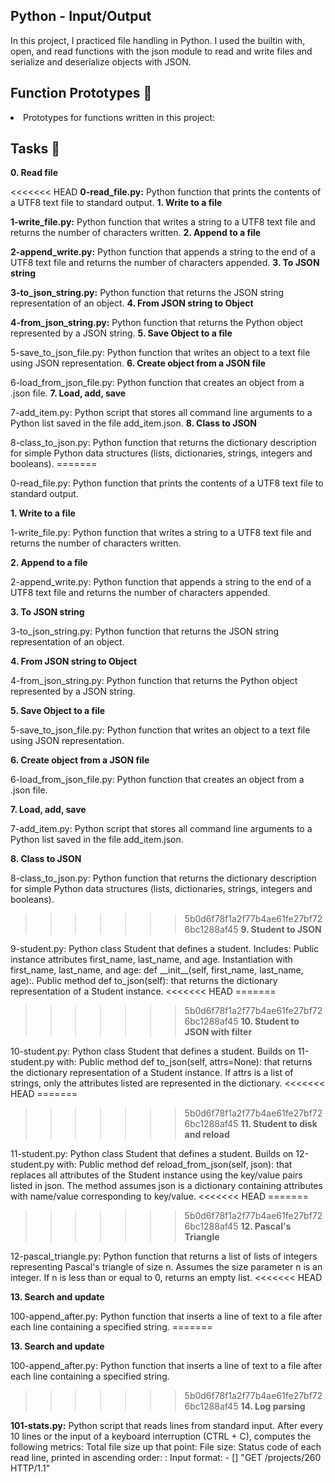<h2>Python - Input/Output</h2>
<p>In this project, I practiced file handling in Python. I used the builtin with, open, and read functions with the json module to read and write files and serialize and deserialize objects with JSON.</p>

<h2>Function Prototypes 💾</h2>
<li>Prototypes for functions written in this project:</li>

<h2>Tasks 📃</h2>
<strong>0. Read file</strong>

<<<<<<< HEAD
<strong>0-read_file.py:</strong> Python function that prints the contents of a UTF8 text file to standard output.
<strong>1. Write to a file</strong>

<strong>1-write_file.py:</strong> Python function that writes a string to a UTF8 text file and returns the number of characters written.
<strong>2. Append to a file</strong>

<strong>2-append_write.py:</strong> Python function that appends a string to the end of a UTF8 text file and returns the number of characters appended.
<strong>3. To JSON string</strong>

<strong>3-to_json_string.py:</strong> Python function that returns the JSON string representation of an object.
<strong>4. From JSON string to Object</strong>

<strong>4-from_json_string.py:</strong> Python function that returns the Python object represented by a JSON string.
<strong>5. Save Object to a file</strong>

5-save_to_json_file.py: Python function that writes an object to a text file using JSON representation.
<strong>6. Create object from a JSON file</strong>

6-load_from_json_file.py: Python function that creates an object from a .json file.
<strong>7. Load, add, save</strong>

7-add_item.py: Python script that stores all command line arguments to a Python list saved in the file add_item.json.
<strong>8. Class to JSON</strong>

<p>8-class_to_json.py: Python function that returns the dictionary description for simple Python data structures (lists, dictionaries, strings, integers and booleans).
=======</p>
0-read_file.py: Python function that prints the contents of a UTF8 text file to standard output.

<strong>1. Write to a file</strong>

1-write_file.py: Python function that writes a string to a UTF8 text file and returns the number of characters written.

<strong>2. Append to a file</strong>

2-append_write.py: Python function that appends a string to the end of a UTF8 text file and returns the number of characters appended.

<strong>3. To JSON string</strong>

3-to_json_string.py: Python function that returns the JSON string representation of an object.

<strong>4. From JSON string to Object</strong>

4-from_json_string.py: Python function that returns the Python object represented by a JSON string.

<strong>5. Save Object to a file</strong>

5-save_to_json_file.py: Python function that writes an object to a text file using JSON representation.

<strong>6. Create object from a JSON file</strong>

6-load_from_json_file.py: Python function that creates an object from a .json file.

<strong>7. Load, add, save</strong>

7-add_item.py: Python script that stores all command line arguments to a Python list saved in the file add_item.json.

<strong>8. Class to JSON</strong>

8-class_to_json.py: Python function that returns the dictionary description for simple Python data structures (lists, dictionaries, strings, integers and booleans).

>>>>>>> 5b0d6f78f1a2f77b4ae61fe27bf726bc1288af45
<strong>9. Student to JSON</strong>

<p>9-student.py: Python class Student that defines a student. Includes:
Public instance attributes first_name, last_name, and age.
Instantiation with first_name, last_name, and age: def __init__(self, first_name, last_name, age):.
Public method def to_json(self): that returns the dictionary representation of a Student instance.
<<<<<<< HEAD
=======</p>

>>>>>>> 5b0d6f78f1a2f77b4ae61fe27bf726bc1288af45
<strong>10. Student to JSON with filter</strong>

<p>10-student.py: Python class Student that defines a student. Builds on 11-student.py with:
Public method def to_json(self, attrs=None): that returns the dictionary representation of a Student instance.
If attrs is a list of strings, only the attributes listed are represented in the dictionary.
<<<<<<< HEAD
=======</p>

>>>>>>> 5b0d6f78f1a2f77b4ae61fe27bf726bc1288af45
<strong>11. Student to disk and reload</strong>

<p>11-student.py: Python class Student that defines a student. Builds on 12-student.py with:
Public method def reload_from_json(self, json): that replaces all attributes of the Student instance using the key/value pairs listed in json.
The method assumes json is a dictionary containing attributes with name/value corresponding to key/value.
<<<<<<< HEAD
=======</p>

>>>>>>> 5b0d6f78f1a2f77b4ae61fe27bf726bc1288af45
<strong>12. Pascal's Triangle</strong>
<p>12-pascal_triangle.py: Python function that returns a list of lists of integers representing Pascal's triangle of size n.
Assumes the size parameter n is an integer.
If n is less than or equal to 0, returns an empty list.
<<<<<<< HEAD</p>
<strong>13. Search and update</strong>

<p>100-append_after.py: Python function that inserts a line of text to a file after each line containing a specified string.
=======</p>

<strong>13. Search and update</strong>

100-append_after.py: Python function that inserts a line of text to a file after each line containing a specified string.

>>>>>>> 5b0d6f78f1a2f77b4ae61fe27bf726bc1288af45
<strong>14. Log parsing</strong>

<strong>101-stats.py:</strong> Python script that reads lines from standard input. After every 10 lines or the input of a keyboard interruption (CTRL + C), computes the following metrics:
Total file size up that point: File size: <total size>
Status code of each read line, printed in ascending order: <status code>: <number>
Input format: <IP Address> - [<date>] "GET /projects/260 HTTP/1.1" <status code> <file size>
